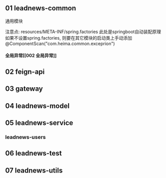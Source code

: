 ## 01 leadnews-common
通用模块

注意点: resources/META-INF/spring.factories
此处是springboot自动装配原理
如果不设置spring.factories, 则要在其它模块的启动类上手动添加@ComponentScan("com.heima.common.exceprion")

#### 全局异常[[002 全局异常]]




## 02 feign-api
## 03 gateway

## 04 leadnews-model
## 05 leadnews-service
### leadnews-users




## 06 leadnews-test

## 07 leadnews-utils




